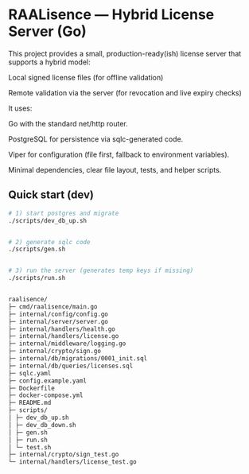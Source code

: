 # RAALisence — Hybrid License Server (Go)

This project provides a small, production-ready(ish) license server that supports a hybrid model:

Local signed license files (for offline validation)

Remote validation via the server (for revocation and live expiry checks)

It uses:

Go with the standard net/http router.

PostgreSQL for persistence via sqlc-generated code.

Viper for configuration (file first, fallback to environment variables).

Minimal dependencies, clear file layout, tests, and helper scripts.

## Quick start (dev)


```bash
# 1) start postgres and migrate
./scripts/dev_db_up.sh


# 2) generate sqlc code
./scripts/gen.sh


# 3) run the server (generates temp keys if missing)
./scripts/run.sh


raalisence/
├─ cmd/raalisence/main.go
├─ internal/config/config.go
├─ internal/server/server.go
├─ internal/handlers/health.go
├─ internal/handlers/license.go
├─ internal/middleware/logging.go
├─ internal/crypto/sign.go
├─ internal/db/migrations/0001_init.sql
├─ internal/db/queries/licenses.sql
├─ sqlc.yaml
├─ config.example.yaml
├─ Dockerfile
├─ docker-compose.yml
├─ README.md
├─ scripts/
│ ├─ dev_db_up.sh
│ ├─ dev_db_down.sh
│ ├─ gen.sh
│ ├─ run.sh
│ └─ test.sh
├─ internal/crypto/sign_test.go
└─ internal/handlers/license_test.go